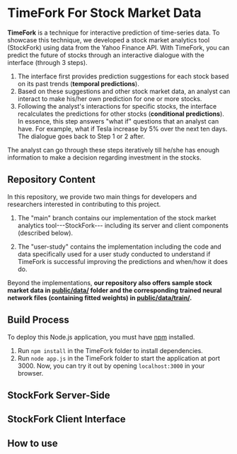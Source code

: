 TimeFork For Stock Market Data
====

**TimeFork** is a technique for interactive prediction of time-series data. To showcase this technique, we developed a stock market analytics tool (StockFork) using data from the Yahoo Finance API. With TimeFork, you can predict the future of stocks through an interactive dialogue with the interface (through 3 steps).

1. The interface first provides prediction suggestions for each stock based on its past trends (**temporal predictions**).
2. Based on these suggestions and other stock market data, an analyst can interact to make his/her own prediction for one or more stocks.
3. Following the analyst's interactions for specific stocks, the interface recalculates the predictions for other stocks (**conditional predictions**). In essence, this step answers "what if" questions that an analyst can have. For example, what if Tesla increase by 5\% over the next ten days. The dialogue goes back to Step 1 or 2 after. 

The analyst can go through these steps iteratively till he/she has enough information to make a decision regarding investment in the stocks.


## Repository Content 
In this repository, we provide two main things for developers and researchers interested in contributing to this project. 

1. The "main" branch contains our implementation of the stock market analytics tool---StockFork--- including its server and client components (described below).

2. The "user-study" contains the implementation including the code and data specifically used for a user study conducted to understand if TimeFork is successful improving the predictions and when/how it does do. 

Beyond the implementations, **our repository also offers sample stock market data in [public/data/](https://github.com/karthikbadam/TimeFork/tree/master/public/data) folder and the corresponding trained neural network files (containing fitted weights) in [public/data/train/](https://github.com/karthikbadam/TimeFork/tree/master/public/data/train).**


## Build Process

To deploy this Node.js application, you must have [npm](https://www.npmjs.com/) installed.

1. Run `npm install` in the TimeFork folder to install dependencies.
2. Run `node app.js` in the TimeFork folder to start the application at port 3000. Now, you can try it out by opening `localhost:3000` in your browser.


## StockFork Server-Side



## StockFork Client Interface



## How to use


